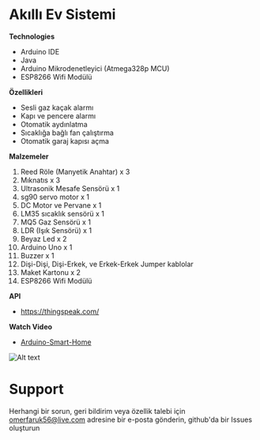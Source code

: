 # Akıllı Ev Sistemi
<b>Technologies</b>
- Arduino IDE
- Java
- Arduino Mikrodenetleyici (Atmega328p MCU)
- ESP8266 Wifi Modülü

<b>Özellikleri</b>
- Sesli gaz kaçak alarmı
- Kapı ve pencere alarmı
- Otomatik aydınlatma
- Sıcaklığa bağlı fan çalıştırma
- Otomatik garaj kapısı açma

<b>Malzemeler</b>
1. Reed Röle (Manyetik Anahtar) x 3
2. Mıknatıs x 3
3. Ultrasonik Mesafe Sensörü x 1
4. sg90 servo motor x 1
5. DC Motor ve Pervane x 1
6. LM35 sıcaklık sensörü x 1
7. MQ5 Gaz Sensörü x 1
8. LDR (Işık Sensörü) x 1
9. Beyaz Led x 2
10. Arduino Uno x 1
11. Buzzer x 1
12. Dişi-Dişi, Dişi-Erkek, ve Erkek-Erkek Jumper kablolar
13. Maket Kartonu x 2 
14. ESP8266 Wifi Modülü

<b>API</b> 
- https://thingspeak.com/

<b>Watch Video</b> 
- <a href="https://www.youtube.com/watch?v=qWTyxGQI-gI&t=1s&ab_channel=%C3%96merFarukEllialt%C4%B1">Arduino-Smart-Home</a>


![Alt text](https://i.hizliresim.com/SkPdHQ.jpg?raw=true "Title")

# <b>Support</b>
Herhangi bir sorun, geri bildirim veya özellik talebi için omerfaruk56@live.com adresine bir e-posta gönderin, github'da bir Issues oluşturun
<br>

